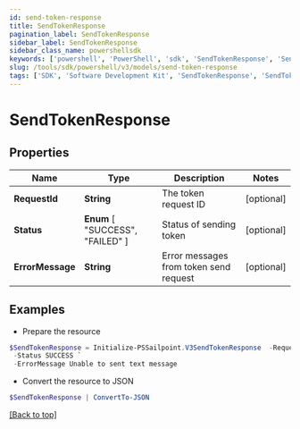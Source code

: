 ```yaml
---
id: send-token-response
title: SendTokenResponse
pagination_label: SendTokenResponse
sidebar_label: SendTokenResponse
sidebar_class_name: powershellsdk
keywords: ['powershell', 'PowerShell', 'sdk', 'SendTokenResponse', 'SendTokenResponse'] 
slug: /tools/sdk/powershell/v3/models/send-token-response
tags: ['SDK', 'Software Development Kit', 'SendTokenResponse', 'SendTokenResponse']
---
```



# SendTokenResponse

## Properties

Name | Type | Description | Notes
------------ | ------------- | ------------- | -------------
**RequestId** | **String** | The token request ID | [optional] 
**Status** |  **Enum** [  "SUCCESS",    "FAILED" ] | Status of sending token | [optional] 
**ErrorMessage** | **String** | Error messages from token send request | [optional] 

## Examples

- Prepare the resource
```powershell
$SendTokenResponse = Initialize-PSSailpoint.V3SendTokenResponse  -RequestId 089899f13a8f4da7824996191587bab9 `
 -Status SUCCESS `
 -ErrorMessage Unable to sent text message
```

- Convert the resource to JSON
```powershell
$SendTokenResponse | ConvertTo-JSON
```


[[Back to top]](#) 

